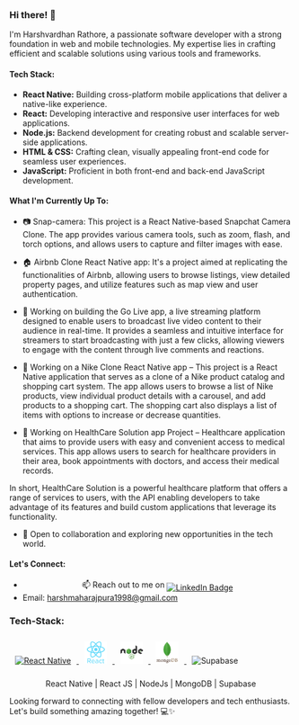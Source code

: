 <div align="center">
  <img src="https://komarev.com/ghpvc/?username=Riser17&style=flat-square&color=blue" alt=""/>
</div>

### Hi there! 👋

I'm Harshvardhan Rathore, a passionate software developer with a strong foundation in web and mobile technologies. My expertise lies in crafting efficient and scalable solutions using various tools and frameworks.

#### Tech Stack:

- **React Native:** Building cross-platform mobile applications that deliver a native-like experience.
- **React:** Developing interactive and responsive user interfaces for web applications.
- **Node.js:** Backend development for creating robust and scalable server-side applications.
- **HTML & CSS:** Crafting clean, visually appealing front-end code for seamless user experiences.
- **JavaScript:** Proficient in both front-end and back-end JavaScript development.

#### What I'm Currently Up To:
- 📷 Snap-camera: This project is a React Native-based Snapchat Camera Clone. The app provides various camera tools, such as zoom, flash, and torch options, and allows users to capture and filter images with ease.
  
- 🏠 Airbnb Clone React Native app: It's a project aimed at replicating the functionalities of Airbnb, allowing users to browse listings, view detailed property pages, and utilize features such as map view and user authentication.
  
- 🔴 Working on building the Go Live app, a live streaming platform designed to enable users to broadcast live video content to their audience in real-time. It provides a seamless and intuitive interface for streamers to start broadcasting with just a few clicks, allowing viewers to engage with the content through live comments and reactions.

- 👟 Working on a Nike Clone React Native app – This project is a React Native application that serves as a clone of a Nike product catalog and shopping cart system. The app allows users to browse a list of Nike products, view individual product details with a carousel, and add products to a shopping cart. The shopping cart also displays a list of items with options to increase or decrease quantities.

- 🏥  Working on HealthCare Solution app Project – Healthcare application that aims to provide users with easy and convenient access to medical services. This app allows users to search for healthcare providers in their area, book appointments with doctors, and access their medical records.

In short, HealthCare Solution is a powerful healthcare platform that offers a range of services to users, with the API enabling developers to take advantage of its features and build custom applications that leverage its functionality.
- 💬 Open to collaboration and exploring new opportunities in the tech world.

#### Let's Connect:

- <div style="text-align: center;" >📫 Reach out to me on <a  href="https://www.linkedin.com/in/harshvardhan-rathore-a19170190/">
    <img align="middle" class="width: 50%" src="https://img.shields.io/badge/LinkedIn-blue?style=for-the-badge&logo=linkedin&logoColor=white" alt="LinkedIn Badge"/>
  </a></div>
- Email: harshmaharajpura1998@gmail.com

### Tech-Stack:



<p align="center">
  <a href="https://reactnative.dev/" target="_blank" rel="noreferrer">
    <div style="padding: 10px; display: inline-block;">
      <img src="https://reactnative.dev/img/header_logo.svg" alt="React Native" width="40" height="40"/> 
    </div>
  </a>
  <a href="https://reactjs.org/" target="_blank" rel="noreferrer">
    <div style="padding: 10px; display: inline-block;">
      <img src="https://raw.githubusercontent.com/devicons/devicon/master/icons/react/react-original-wordmark.svg" alt="React JS" width="40" height="40"/> 
    </div>
  </a>
  <a href="https://nodejs.org" target="_blank" rel="noreferrer">
    <div style="padding: 10px; display: inline-block;">
      <img src="https://raw.githubusercontent.com/devicons/devicon/master/icons/nodejs/nodejs-original-wordmark.svg" alt="NodeJs" width="40" height="40"/> 
    </div>
  </a>
  <a href="https://www.mongodb.com/" target="_blank" rel="noreferrer">
    <div style="padding: 10px; display: inline-block;">
      <img src="https://raw.githubusercontent.com/devicons/devicon/master/icons/mongodb/mongodb-original-wordmark.svg" alt="MongoDB" width="40" height="40"/> 
    </div>
  </a>
  <a href="https://supabase.com/" target="_blank" rel="noreferrer">
    <div style="padding: 10px; display: inline-block;">
      <img src="https://seeklogo.com/images/S/supabase-logo-DCC676FFE2-seeklogo.com.png" alt="Supabase" width="40" height="40"/> 
    </div>
  </a>
</p>

<p align="center">
  React Native | React JS | NodeJs | MongoDB | Supabase
</p>





Looking forward to connecting with fellow developers and tech enthusiasts. Let's build something amazing together! 💻✨
